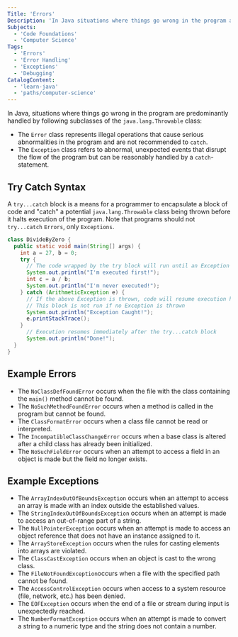 ```yaml
---
Title: 'Errors'
Description: 'In Java situations where things go wrong in the program are predominantly handled by the Error and Exception classes.'
Subjects:
  - 'Code Foundations'
  - 'Computer Science'
Tags:
  - 'Errors'
  - 'Error Handling'
  - 'Exceptions'
  - 'Debugging'
CatalogContent:
  - 'learn-java'
  - 'paths/computer-science'
---
```


In Java, situations where things go wrong in the program are predominantly handled by following subclasses of the `java.lang.Throwable` class:

- The `Error` class represents illegal operations that cause serious abnormalities in the program and are not recommended to `catch`.
- The `Exception` class refers to abnormal, unexpected events that disrupt the flow of the program but can be reasonably handled by a `catch`-statement.

## Try Catch Syntax

A `try...catch` block is a means for a programmer to encapsulate a block of code and "catch" a potential `java.lang.Throwable` class being thrown before it halts execution of the program. Note that programs should not `try...catch` `Errors`, only `Exceptions`.

```java
class DivideByZero {
  public static void main(String[] args) {
    int a = 27, b = 0;
    try {
      // The code wrapped by the try block will run until an Exception is thrown
      System.out.println("I'm executed first!");
      int c = a / b;
      System.out.println("I'm never executed!");
    } catch (ArithmeticException e) {
      // If the above Exception is thrown, code will resume execution here
      // This block is not run if no Exception is thrown
      System.out.println("Exception Caught!");
      e.printStackTrace();
    }
      // Execution resumes immediately after the try...catch block
      System.out.println("Done!");
  }
}
```

## Example Errors

- The `NoClassDefFoundError` occurs when the file with the class containing the `main()` method cannot be found.
- The `NoSuchMethodFoundError` occurs when a method is called in the program but cannot be found.
- The `ClassFormatError` occurs when a class file cannot be read or interpreted.
- The `IncompatibleClassChangeError` occurs when a base class is altered after a child class has already been initialized.
- The `NoSuchFieldError` occurs when an attempt to access a field in an object is made but the field no longer exists.

## Example Exceptions

- The `ArrayIndexOutOfBoundsException` occurs when an attempt to access an array is made with an index outside the established values.
- The `StringIndexOutOfBoundsException` occurs when an attempt is made to access an out-of-range part of a string.
- The `NullPointerException` occurs when an attempt is made to access an object reference that does not have an instance assigned to it.
- The `ArrayStoreException` occurs when the rules for casting elements into arrays are violated.
- The `ClassCastException` occurs when an object is cast to the wrong class.
- The `FileNotFoundException`occurs when a file with the specified path cannot be found.
- The `AccessControlException` occurs when access to a system resource (file, network, etc.) has been denied.
- The `EOFException` occurs when the end of a file or stream during input is unexpectedly reached.
- The `NumberFormatException` occurs when an attempt is made to convert a string to a numeric type and the string does not contain a number.
